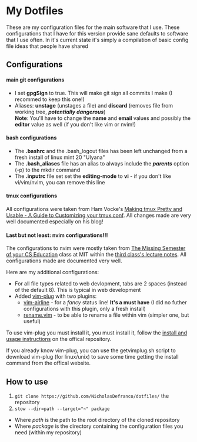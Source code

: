 # My Dotfiles

These are my configuration files for the main software that I use.
These configurations that I have for this version provide sane defaults to software that I use often. 
In it's current state it's simply a compilation of basic config file ideas that people have shared

## Configurations
#### main git configurations

* I set **gpgSign** to true. This will make git sign all commits I make (I recommed to keep this one!)
* Aliases: **unstage** (unstages a file) and **discard** (removes file from working tree, **_potentially dangerous_**)  
**Note**: You'll have to change the **name** and **email** values and possibly the **editor** value as well (if you don't like vim or nvim!)

#### bash configurations

* The **.bashrc** and the .bash_logout files has been left unchanged from a fresh install of linux mint 20 "Ulyana"
* The **.bash_aliases** file has an alias to always include the **_parents_** option (-p) to the mkdir command
* The **.inputrc** file set set the **editing-mode** to **vi** - if you don't like vi/vim/nvim, you can remove this line

#### tmux configurations

All configurations were taken from Ham Vocke's 
[Making tmux Pretty and Usable - A Guide to Customizing your tmux.conf](https://www.hamvocke.com/blog/a-guide-to-customizing-your-tmux-conf/).
All changes made are very well documented especially on his blog!

#### Last but not least: nvim configurations!!!

The configurations to nvim were mostly taken from [The Missing Semester of your CS Education](https://missing.csail.mit.edu/) 
class at MIT within the [third class's lecture notes](https://missing.csail.mit.edu/2020/files/vimrc). All configurations 
made are documented very well.

Here are my additional configurations:
* For all file types related to web devlopment, tabs are 2 spaces (instead of the default 8). This is typical in web development
* Added [vim-plug](https://github.com/junegunn/vim-plug) with two plugins:
  * [vim-airline](https://github.com/vim-airline/vim-airline) - for a _fancy_ status line! **It's a must have** 
  (I did no futher configurations with this plugin, only a fresh install)
  * [rename.vim](https://github.com/danro/rename.vim) - to be able to rename a file within vim (simpler one, but useful)
  
To use vim-plug you must install it, you must install it, follow the 
[install and usage instructions](https://github.com/junegunn/vim-plug/wiki/tutorial) on the offical repository. 

If you already know vim-plug, you can use the getvimplug.sh script to download vim-plug (for linux/unix) to save some time 
getting the install command from the offical website.

## How to use

1. ```git clone https://github.com/NicholasDefranco/dotfiles/``` the repository
2. ```stow --dir=path --target="~" package``` 
  * Where _path_ is the path to the root directory of the cloned repository
  * Where _package_ is the directory containing the configuration files you need (within my repository)
